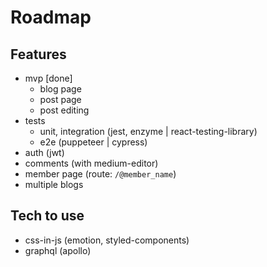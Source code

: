 # Roadmap

## Features
- mvp [done]
  - blog page
  - post page
  - post editing
- tests
  - unit, integration (jest, enzyme | react-testing-library)
  - e2e (puppeteer | cypress)
- auth (jwt)
- comments (with medium-editor)
- member page (route: `/@member_name`)
- multiple blogs

## Tech to use

- css-in-js (emotion, styled-components)
- graphql (apollo)

